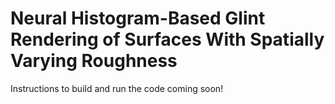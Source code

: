 # Neural Histogram-Based Glint Rendering of Surfaces With Spatially Varying Roughness

Instructions to build and run the code coming soon!
